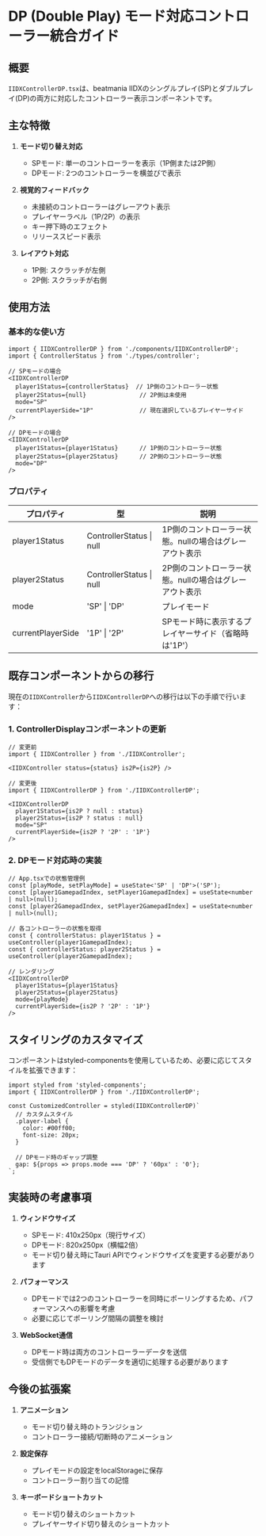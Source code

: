 # DP (Double Play) モード対応コントローラー統合ガイド

## 概要

`IIDXControllerDP.tsx`は、beatmania IIDXのシングルプレイ(SP)とダブルプレイ(DP)の両方に対応したコントローラー表示コンポーネントです。

## 主な特徴

1. **モード切り替え対応**
   - SPモード: 単一のコントローラーを表示（1P側または2P側）
   - DPモード: 2つのコントローラーを横並びで表示

2. **視覚的フィードバック**
   - 未接続のコントローラーはグレーアウト表示
   - プレイヤーラベル（1P/2P）の表示
   - キー押下時のエフェクト
   - リリーススピード表示

3. **レイアウト対応**
   - 1P側: スクラッチが左側
   - 2P側: スクラッチが右側

## 使用方法

### 基本的な使い方

```tsx
import { IIDXControllerDP } from './components/IIDXControllerDP';
import { ControllerStatus } from './types/controller';

// SPモードの場合
<IIDXControllerDP
  player1Status={controllerStatus}  // 1P側のコントローラー状態
  player2Status={null}               // 2P側は未使用
  mode="SP"
  currentPlayerSide="1P"             // 現在選択しているプレイヤーサイド
/>

// DPモードの場合
<IIDXControllerDP
  player1Status={player1Status}      // 1P側のコントローラー状態
  player2Status={player2Status}      // 2P側のコントローラー状態
  mode="DP"
/>
```

### プロパティ

| プロパティ | 型 | 説明 |
|-----------|-----|------|
| player1Status | ControllerStatus \| null | 1P側のコントローラー状態。nullの場合はグレーアウト表示 |
| player2Status | ControllerStatus \| null | 2P側のコントローラー状態。nullの場合はグレーアウト表示 |
| mode | 'SP' \| 'DP' | プレイモード |
| currentPlayerSide | '1P' \| '2P' | SPモード時に表示するプレイヤーサイド（省略時は'1P'） |

## 既存コンポーネントからの移行

現在の`IIDXController`から`IIDXControllerDP`への移行は以下の手順で行います：

### 1. ControllerDisplayコンポーネントの更新

```tsx
// 変更前
import { IIDXController } from './IIDXController';

<IIDXController status={status} is2P={is2P} />

// 変更後
import { IIDXControllerDP } from './IIDXControllerDP';

<IIDXControllerDP
  player1Status={is2P ? null : status}
  player2Status={is2P ? status : null}
  mode="SP"
  currentPlayerSide={is2P ? '2P' : '1P'}
/>
```

### 2. DPモード対応時の実装

```tsx
// App.tsxでの状態管理例
const [playMode, setPlayMode] = useState<'SP' | 'DP'>('SP');
const [player1GamepadIndex, setPlayer1GamepadIndex] = useState<number | null>(null);
const [player2GamepadIndex, setPlayer2GamepadIndex] = useState<number | null>(null);

// 各コントローラーの状態を取得
const { controllerStatus: player1Status } = useController(player1GamepadIndex);
const { controllerStatus: player2Status } = useController(player2GamepadIndex);

// レンダリング
<IIDXControllerDP
  player1Status={player1Status}
  player2Status={player2Status}
  mode={playMode}
  currentPlayerSide={is2P ? '2P' : '1P'}
/>
```

## スタイリングのカスタマイズ

コンポーネントはstyled-componentsを使用しているため、必要に応じてスタイルを拡張できます：

```tsx
import styled from 'styled-components';
import { IIDXControllerDP } from './IIDXControllerDP';

const CustomizedController = styled(IIDXControllerDP)`
  // カスタムスタイル
  .player-label {
    color: #00ff00;
    font-size: 20px;
  }
  
  // DPモード時のギャップ調整
  gap: ${props => props.mode === 'DP' ? '60px' : '0'};
`;
```

## 実装時の考慮事項

1. **ウィンドウサイズ**
   - SPモード: 410x250px（現行サイズ）
   - DPモード: 820x250px（横幅2倍）
   - モード切り替え時にTauri APIでウィンドウサイズを変更する必要があります

2. **パフォーマンス**
   - DPモードでは2つのコントローラーを同時にポーリングするため、パフォーマンスへの影響を考慮
   - 必要に応じてポーリング間隔の調整を検討

3. **WebSocket通信**
   - DPモード時は両方のコントローラーデータを送信
   - 受信側でもDPモードのデータを適切に処理する必要があります

## 今後の拡張案

1. **アニメーション**
   - モード切り替え時のトランジション
   - コントローラー接続/切断時のアニメーション

2. **設定保存**
   - プレイモードの設定をlocalStorageに保存
   - コントローラー割り当ての記憶

3. **キーボードショートカット**
   - モード切り替えのショートカット
   - プレイヤーサイド切り替えのショートカット